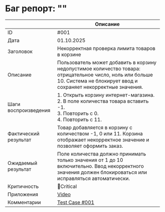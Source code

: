 # Баг репорт: ""
|                       | Описание                                                                                                                                             |
| --------------------- | ---------------------------------------------------------------------------------------------------------------------------------------------------- |
| ID                    | #001 |
| Дата                  | 01.10.2025 |
| Заголовок             | Некорректная проверка лимита товаров в корзине |
| Описание              | Пользователь может добавить в корзину недопустимое количество товара: отрицательное число, ноль или больше 10. Система не блокирует ввод и сохраняет некорректные значения. |
| Шаги воспроизведения  | 1. Открыть корзину интернет-магазина.<br>2. В поле количества товара вставить -1.<br>3. Повторить с 0.<br>4. Повторить с 11. |
| Фактический результат | Товар добавляется в корзину с количеством -1, 0 или 11. Корзина отображает некорректное значение и позволяет оформить заказ. |
| Ожидаемый результат   | Поле количества должно принимать только значения от 1 до 10 включительно. Ввод некорректного значения должен блокироваться или исправляться автоматически. |
| Критичность           | 🔴Critical |
| Приложения            | [Video](https://drive.google.com/file/d/1zYojaV9_lgWQs-wBJF6rfBDlNjB5vkNG/view?usp=sharing) |
| Комментарии           | [Test Case #001](https://github.com/leryqq/Quality-Assurance-Portfolio/blob/main/TestCases/Web_RLT/TestCase_1.md)                                                                              |
